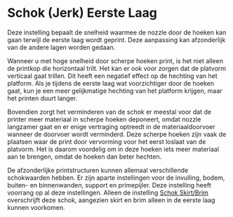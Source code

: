 Schok (Jerk) Eerste Laag
====
Deze instelling bepaalt de snelheid waarmee de nozzle door de hoeken kan gaan terwijl de eerste laag wordt geprint. Deze aanpassing kan afzonderlijk van de andere lagen worden gedaan.

Wanneer u met hoge snelheid door scherpe hoeken print, is het niet alleen de printkop die horizontaal trilt. Het kan er ook voor zorgen dat de platvorm verticaal gaat trillen. Dit heeft een negatief effect op de hechting van het platform. Als je tijdens de eerste laag wat voorzichtiger door de hoeken gaat, kun je een meer gelijkmatige hechting van het platform krijgen, maar het printen duurt langer.

Bovendien zorgt het verminderen van de schok er meestal voor dat de printer meer materiaal in scherpe hoeken deponeert, omdat nozzle langzamer gaat en er enige vertraging optreedt in de materiaaldoorvoer wanneer de doorvoer wordt verminderd. Deze scherpe hoeken zijn vaak de plaatsen waar de print door vervorming voor het eerst loslaat van de platvorm. Het is daarom voordelig om in deze hoeken iets meer materiaal aan te brengen, omdat de hoeken dan beter hechten.

De afzonderlijke printstructuren kunnen allemaal verschillende schokwaarden hebben. Er zijn aparte instellingen voor de invulling, bodem, buiten- en binnenwanden, support en primepijler. Deze instelling heeft voorrang op al deze instellingen. Alleen de instelling [Schok Skirt/Brim](jerk_skirt_brim.md) overschrijft deze schok, aangezien skirt en brim alleen in de eerste laag kunnen voorkomen.